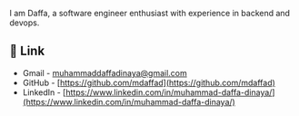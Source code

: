 I am Daffa, a software engineer enthusiast with experience in backend and devops.

## 🔗 Link
- Gmail - [muhammaddaffadinaya@gmail.com](mailto:muhammaddaffadinaya@gmail.com)
- GitHub - [https://github.com/mdaffad](https://github.com/mdaffad)
- LinkedIn - [https://www.linkedin.com/in/muhammad-daffa-dinaya/](https://www.linkedin.com/in/muhammad-daffa-dinaya/)

